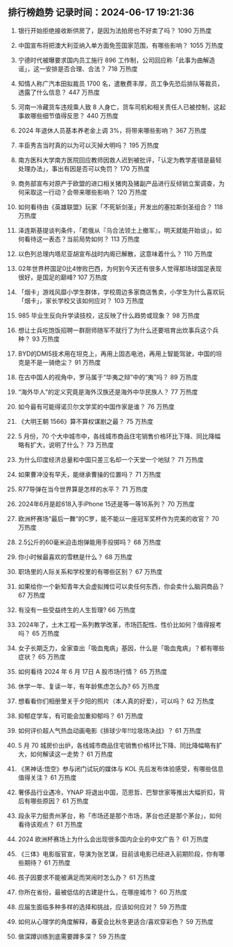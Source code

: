 
## 排行榜趋势 记录时间：2024-06-17 19:21:36
  
  1. 银行开始拒绝接收断供房了，是因为法拍房也不好卖了吗？ 1090 万热度
    
  2. 中国宣布将把澳大利亚纳入单方面免签国家范围，有哪些影响？ 1055 万热度
    
  3. 宁德时代被曝要求国内员工施行 896 工作制，公司回应称「此事为曲解造谣」，这一安排是否合理、合法？ 718 万热度
    
  4. 知情人称广汽本田拟裁员 1700 名，遣散费丰厚，员工争先恐后排队等裁员，透露了什么信息？ 447 万热度
    
  5. 河南一冷藏货车违规乘人致 8 人身亡，货车司机和相关责任人已被控制，这起事故哪些细节值得反思？ 440 万热度
    
  6. 2024 年退休人员基本养老金上调 3%，将带来哪些影响？ 367 万热度
    
  7. 丰臣秀吉当时真的以为可以灭掉大明吗？ 195 万热度
    
  8. 南方医科大学南方医院回应教师因救人迟到被批评，「认定为教学差错是最轻处理办法」，事出有因是否可以免罚？ 170 万热度
    
  9. 商务部宣布对原产于欧盟的进口相关猪肉及猪副产品进行反倾销立案调查，为何采取这一行动？会带来哪些影响？ 120 万热度
    
  10. 如何看待由《英雄联盟》玩家「不死斩剑圣」开发出的塞拉斯剑圣组合？ 118 万热度
    
  11. 泽连斯基提谈判条件，「若俄从『乌合法领土上撤军』，明天就能开始谈」，如何看待这一表态？当前局势如何？ 113 万热度
    
  12. 以色列总理内塔尼亚胡宣布战时内阁已解散，这意味着什么？ 110 万热度
    
  13. 02年世界杯国足0比4惨败巴西，为何到今天还有很多人觉得那场球国足表现很好，是国足的巅峰? 107 万热度
    
  14. 「烟卡」游戏风靡小学生群体，学校周边多家商店售卖，小学生为什么喜欢玩「烟卡」，家长学校又该如何应对？ 103 万热度
    
  15. 985 毕业生反向升学读技校，这反映了什么趋势或现象？ 98 万热度
    
  16. 想让士兵吃饱饭招聘一群厨师随军不就行了为什么还要培育出炊事兵这个兵种？ 93 万热度
    
  17. BYD的DMI5技术用在坦克上，再用上固态电池，再用上智能驾驶，中国的坦克是不是一骑绝尘？ 91 万热度
    
  18. 在古中国人的视角中，罗马属于“华夷之辩”中的“夷”吗？ 89 万热度
    
  19. “海外华人”的定义究竟是海外汉族还是海外中华民族人？ 77 万热度
    
  20. 如今最有可能得诺贝尔文学奖的中国作家是谁？ 76 万热度
    
  21. 《大明王朝 1566》算不算权谋剧之最？ 75 万热度
    
  22. 5 月份，70 个大中城市中，各线城市商品住宅销售价格环比下降、同比降幅略有扩大，说明了什么？ 73 万热度
    
  23. 为什么印度经济总量和中国只差三名却一个天堂一个地狱？ 71 万热度
    
  24. 如果曹冲没有早夭，能继承曹操的位置吗？ 71 万热度
    
  25. R77导弹在当今世界算是怎样的水平？ 71 万热度
    
  26. 2024年6月是趁618入手iPhone 15还是等一等16系列？ 70 万热度
    
  27. 欧洲杯赛场“最后一舞”的C罗，能不能以一座冠军奖杯作为完美的收官？ 70 万热度
    
  28. 2.5公斤的60毫米迫击炮弹能用手投掷吗？ 68 万热度
    
  29. 你小时候最喜欢的雪糕是什么？ 68 万热度
    
  30. 职场里的人际关系和学校里的有哪些区别？ 67 万热度
    
  31. 如果给你一个新知青年大会虚拟摊位可以卖任何东西，你会卖什么脑洞商品？ 67 万热度
    
  32. 有没有一些受益终生的人生哲理? 66 万热度
    
  33. 2024年了，土木工程一系列教学改革，市场匹配性、性价比如何？值得报考吗？ 65 万热度
    
  34. 女子长期乏力，全家查出「吸血鬼病」基因，什么是「吸血鬼病」？都有哪些症状？ 65 万热度
    
  35. 如何看待 2024 年 6 月 17日 A 股市场行情？ 65 万热度
    
  36. 休学一年、复读一年，有年龄焦虑怎么办? 65 万热度
    
  37. 想看看你们相册里关于夕阳的照片（本人真的好爱），可以吗？ 62 万热度
    
  38. 抑郁症学车，有可能会加重抑郁吗？ 61 万热度
    
  39. 如何评价超人气热血动画电影《排球少年!!垃圾场决战》？ 61 万热度
    
  40. 5 月 70 城房价出炉，各线城市商品住宅销售价格环比下降、同比降幅略有扩大，如何解读这一走势？ 61 万热度
    
  41. 《黑神话:悟空》参与闭门试玩的媒体与 KOL 先后发布体验感受，有哪些信息值得关注？ 61 万热度
    
  42. 奢侈品行业遇冷，YNAP 将退出中国，范思哲、巴黎世家等推出大幅折扣，背后有哪些原因？ 61 万热度
    
  43. 段永平力挺贵州茅台，称「市场还是那个市场，茅台也还是那个茅台」，如何看待该观点？ 61 万热度
    
  44. 2024 欧洲杯赛场上为什么会出现很多国内企业的中文广告？ 61 万热度
    
  45. 《三体》电影版官宣，导演为张艺谋，目前该电影已经进入前期阶段，你有哪些期待？ 61 万热度
    
  46. 孩子因要求不能被满足而哭闹时怎么办？ 61 万热度
    
  47. 你所在省份，最被低估的古建是什么，在哪座城市？ 60 万热度
    
  48. 应届生面临多种多样的选择和挑战，应该如何应对？ 59 万热度
    
  49. 如何从心理学的角度解释，春夏会比秋冬更适合/喜欢穿彩色？ 59 万热度
    
  50. 做深蹲训练到底需要蹲多深？ 59 万热度
    